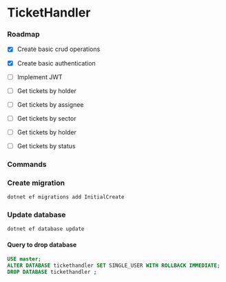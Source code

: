 # TicketHandler

### Roadmap

- [x] Create basic crud operations
- [x] Create basic authentication
- [ ] Implement JWT

- [ ] Get tickets by holder
- [ ] Get tickets by assignee
- [ ] Get tickets by sector
- [ ] Get tickets by holder
- [ ] Get tickets by status

### Commands

### Create migration

```bash
dotnet ef migrations add InitialCreate
```

### Update database

```bash
dotnet ef database update
```

#### Query to drop database

```sql
USE master;
ALTER DATABASE tickethandler SET SINGLE_USER WITH ROLLBACK IMMEDIATE;
DROP DATABASE tickethandler ;
```
